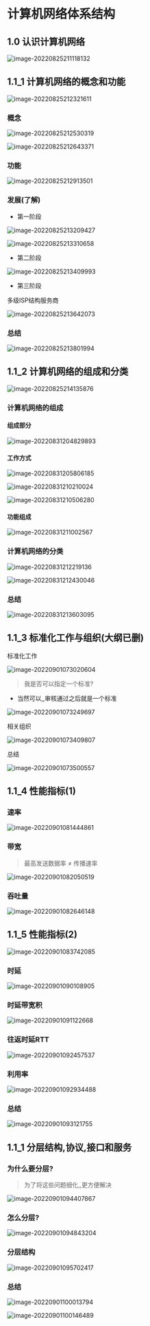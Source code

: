 # 计算机网络体系结构

## 1.0 认识计算机网络

![image-20220825211118132](https://cdn.jsdelivr.net/gh/DZX-hhh/Pictures/images/202208252111686.png)

## 1.1_1 计算机网络的概念和功能

![image-20220825212321611](https://cdn.jsdelivr.net/gh/DZX-hhh/Pictures/images/202208252123764.png)

### 概念

![image-20220825212530319](https://cdn.jsdelivr.net/gh/DZX-hhh/Pictures/images/202208252125919.png)

![image-20220825212643371](https://cdn.jsdelivr.net/gh/DZX-hhh/Pictures/images/202208252126839.png)

### 功能

![image-20220825212913501](https://cdn.jsdelivr.net/gh/DZX-hhh/Pictures/images/202208252129354.png)

### 发展(了解)

- 第一阶段

![image-20220825213209427](https://cdn.jsdelivr.net/gh/DZX-hhh/Pictures/images/202208252132818.png)

![image-20220825213310658](https://cdn.jsdelivr.net/gh/DZX-hhh/Pictures/images/202208252133550.png)

- 第二阶段

![image-20220825213409993](https://cdn.jsdelivr.net/gh/DZX-hhh/Pictures/images/202208252134773.png)

- 第三阶段

多级ISP结构服务商

![image-20220825213642073](https://cdn.jsdelivr.net/gh/DZX-hhh/Pictures/images/202208252136586.png)

### 总结

![image-20220825213801994](https://cdn.jsdelivr.net/gh/DZX-hhh/Pictures/images/202208252138433.png)

## 1.1_2 计算机网络的组成和分类

![image-20220825214135876](https://cdn.jsdelivr.net/gh/DZX-hhh/Pictures/images/202208252141663.png)

### 计算机网络的组成

#### 组成部分

![image-20220831204829893](https://cdn.jsdelivr.net/gh/DZX-hhh/Pictures/images/202208312048462.png)

#### 工作方式

![image-20220831205806185](https://cdn.jsdelivr.net/gh/DZX-hhh/Pictures/images/202208312058728.png)

![image-20220831210210024](https://cdn.jsdelivr.net/gh/DZX-hhh/Pictures/images/202208312102087.png)

![image-20220831210506280](https://cdn.jsdelivr.net/gh/DZX-hhh/Pictures/images/202208312105691.png)

#### 功能组成

![image-20220831211002567](https://cdn.jsdelivr.net/gh/DZX-hhh/Pictures/images/202208312110912.png)

### 计算机网络的分类

![image-20220831212219136](https://cdn.jsdelivr.net/gh/DZX-hhh/Pictures/images/202208312122356.png)

![image-20220831212430046](https://cdn.jsdelivr.net/gh/DZX-hhh/Pictures/images/202208312124437.png)

### 总结

![image-20220831213603095](https://cdn.jsdelivr.net/gh/DZX-hhh/Pictures/images/202208312136365.png)

## 1.1_3 标准化工作与组织(大纲已删)

标准化工作

![image-20220901073020604](https://cdn.jsdelivr.net/gh/DZX-hhh/Pictures/images/202209010730676.png)

> 我是否可以指定一个标准?

- 当然可以,,审核通过之后就是一个标准

![image-20220901073249697](https://cdn.jsdelivr.net/gh/DZX-hhh/Pictures/images/202209010732435.png)

相关组织

![image-20220901073409807](https://cdn.jsdelivr.net/gh/DZX-hhh/Pictures/images/202209010734070.png)

总结

![image-20220901073500557](https://cdn.jsdelivr.net/gh/DZX-hhh/Pictures/images/202209010735781.png)

## 1.1_4 性能指标(1)

### 速率

![image-20220901081444861](https://cdn.jsdelivr.net/gh/DZX-hhh/Pictures/images/202209010814265.png)

### 带宽

> 最高发送数据率 ≠ 传播速率

![image-20220901082050519](https://cdn.jsdelivr.net/gh/DZX-hhh/Pictures/images/202209010820955.png)

### 吞吐量

![image-20220901082646148](https://cdn.jsdelivr.net/gh/DZX-hhh/Pictures/images/202209010826379.png)

## 1.1_5 性能指标(2)

![image-20220901083742085](https://cdn.jsdelivr.net/gh/DZX-hhh/Pictures/images/202209010837715.png)

### 时延

![image-20220901090108905](https://cdn.jsdelivr.net/gh/DZX-hhh/Pictures/images/202209010901129.png)

### 时延带宽积

![image-20220901091122668](https://cdn.jsdelivr.net/gh/DZX-hhh/Pictures/images/202209010911109.png)

### 往返时延RTT

![image-20220901092457537](https://cdn.jsdelivr.net/gh/DZX-hhh/Pictures/images/202209010925726.png)

### 利用率

![image-20220901092934488](https://cdn.jsdelivr.net/gh/DZX-hhh/Pictures/images/202209010929847.png)

### 总结

![image-20220901093121755](https://cdn.jsdelivr.net/gh/DZX-hhh/Pictures/images/202209010931331.png)

## 1.1_1 分层结构,协议,接口和服务

### 为什么要分层?

> 为了将这些问题细化,,更方便解决

![image-20220901094407867](https://cdn.jsdelivr.net/gh/DZX-hhh/Pictures/images/202209010944988.png)

###  怎么分层?

![image-20220901094843204](https://cdn.jsdelivr.net/gh/DZX-hhh/Pictures/images/202209010949461.png)

### 分层结构

![image-20220901095702417](https://cdn.jsdelivr.net/gh/DZX-hhh/Pictures/images/202209010957738.png)

### 总结

![image-20220901100013794](https://cdn.jsdelivr.net/gh/DZX-hhh/Pictures/images/202209011000978.png)

![image-20220901100146489](https://cdn.jsdelivr.net/gh/DZX-hhh/Pictures/images/202209011001584.png)
